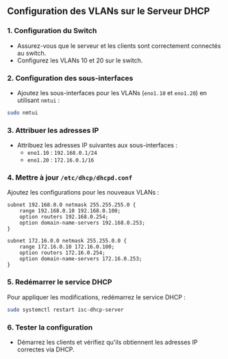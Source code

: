 ## Configuration des VLANs sur le Serveur DHCP

### 1. Configuration du Switch
- Assurez-vous que le serveur et les clients sont correctement connectés au switch.
- Configurez les VLANs 10 et 20 sur le switch.

### 2. Configuration des sous-interfaces
- Ajoutez les sous-interfaces pour les VLANs (`eno1.10` et `eno1.20`) en utilisant `nmtui` :

```bash
sudo nmtui
```

### 3. Attribuer les adresses IP
- Attribuez les adresses IP suivantes aux sous-interfaces :
  - `eno1.10` : `192.168.0.1/24`
  - `eno1.20` : `172.16.0.1/16`

### 4. Mettre à jour `/etc/dhcp/dhcpd.conf`
Ajoutez les configurations pour les nouveaux VLANs :

```plaintext
subnet 192.168.0.0 netmask 255.255.255.0 {
    range 192.168.0.10 192.168.0.100;
    option routers 192.168.0.254;
    option domain-name-servers 192.168.0.253;
}

subnet 172.16.0.0 netmask 255.255.0.0 {
    range 172.16.0.10 172.16.0.100;
    option routers 172.16.0.254;
    option domain-name-servers 172.16.0.253;
}
```

### 5. Redémarrer le service DHCP
Pour appliquer les modifications, redémarrez le service DHCP :

```bash
sudo systemctl restart isc-dhcp-server
```

### 6. Tester la configuration
- Démarrez les clients et vérifiez qu'ils obtiennent les adresses IP correctes via DHCP.